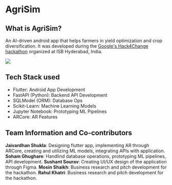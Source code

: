 # AgriSim

## What is AgriSim?
An AI-driven android app that helps farmers in yield optimization and crop diversification. It was developed during the [Google's Hack4Change hackathon](https://programs.t-hub.co/hack4change/) organized at ISB Hyderabad, India.

![](https://drive.google.com/drive/u/0/folders/1ukDvxbAA5xS0fAS2wXl8hgz5ggAo1gsJ)

## Tech Stack used
- Flutter: Android App Development
- FastAPI (Python): Backend API Development
- SQLModel (ORM): Database Ops
- Scikit-Learn: Machine Learning Models
- Jupyter Notebook: Prototyping ML Pipelines
- ARCore: AR Features

## Team Information and Co-contributors

**Jaivardhan Shukla**: Designing flutter app, implementing AR through ARCore, creating and utilizing ML models, integrating APIs with application. 
**Soham Ghughare**: Handlind database operations, prototyping ML pipelines, API development.
**Sushant Sourav**: Creating UI/UX design of the application through Figma.
**Mosin Shaikh**: Business research and pitch development for the hackathon.
**Rahul Khatri**: Business research and pitch development for the hackathon.

